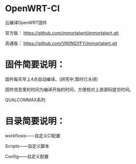 # OpenWRT-CI
云编译OpenWRT固件

官方版：
https://github.com/immortalwrt/immortalwrt.git

高通版：
https://github.com/VIKINGYFY/immortalwrt.git

# 固件简要说明：

固件每天早上4点自动编译。(研究中,暂时已关闭)

固件信息里的时间为编译开始的时间，方便核对上游源码提交时间。

QUALCOMMAX系列

# 目录简要说明：

workflows——自定义CI配置

Scripts——自定义脚本

Config——自定义配置
